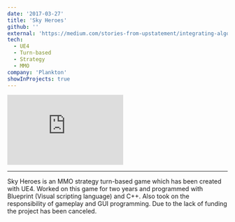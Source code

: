 ```yaml
---
date: '2017-03-27'
title: 'Sky Heroes'
github: ''
external: 'https://medium.com/stories-from-upstatement/integrating-algolia-search-with-wordpress-multisite-e2dea3ed449c'
tech:
  - UE4
  - Turn-based
  - Strategy
  - MMO
company: 'Plankton'
showInProjects: true
---
```

<iframe width="265" height="160" src="https://www.youtube.com/embed/mcGt3sNs4Hk" frameborder="0" allow="accelerometer; autoplay; clipboard-write; encrypted-media; gyroscope; picture-in-picture" allowfullscreen></iframe>

---

Sky Heroes is an MMO strategy turn-based game which has been created with UE4. Worked on this game for two years and programmed with Blueprint (Visual scripting language) and C++. Also took on the responsibility of gameplay and GUI programming. Due to the lack of funding the project has been canceled.
